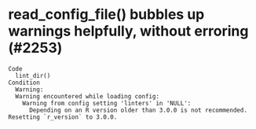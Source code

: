 # read_config_file() bubbles up warnings helpfully, without erroring (#2253)

    Code
      lint_dir()
    Condition
      Warning:
      Warning encountered while loading config:
        Warning from config setting 'linters' in 'NULL':
          Depending on an R version older than 3.0.0 is not recommended. Resetting `r_version` to 3.0.0.

